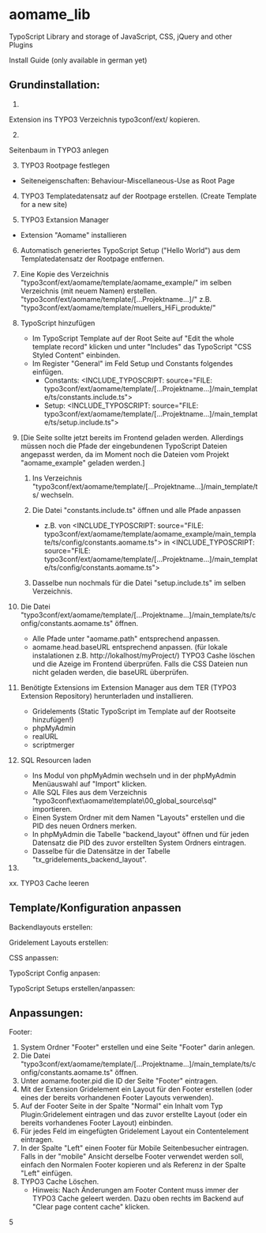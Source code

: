 aomame_lib
==========

TypoScript Library and storage of JavaScript, CSS, jQuery and other Plugins


Install Guide (only available in german yet)


Grundinstallation:
------------------
1.
Extension ins TYPO3 Verzeichnis typo3conf/ext/ kopieren.

2.
Seitenbaum in TYPO3 anlegen

3. TYPO3 Rootpage festlegen
  - Seiteneigenschaften: Behaviour-Miscellaneous-Use as Root Page

4. TYPO3 Templatedatensatz auf der Rootpage erstellen. (Create Template for a new site)

5. TYPO3 Extansion Manager
 - Extension "Aomame" installieren

6. Automatisch generiertes TypoScript Setup ("Hello World") aus dem Templatedatensatz der Rootpage entfernen.

7. Eine Kopie des Verzeichnis "typo3conf/ext/aomame/template/aomame_example/" im selben Verzeichnis (mit neuem Namen) erstellen. 
	"typo3conf/ext/aomame/template/[...Projektname...]/"
	z.B. "typo3conf/ext/aomame/template/muellers_HiFi_produkte/"

8. TypoScript hinzufügen
	- Im TypoScript Template auf der Root Seite auf "Edit the whole template record" klicken und unter "Includes" das TypoScript "CSS Styled Content" einbinden.
	- Im Register "General" im Feld Setup und Constants folgendes einfügen.
		- Constants: 
			<INCLUDE_TYPOSCRIPT: source="FILE: typo3conf/ext/aomame/template/[...Projektname...]/main_template/ts/constants.include.ts">
		- Setup: 
			<INCLUDE_TYPOSCRIPT: source="FILE: typo3conf/ext/aomame/template/[...Projektname...]/main_template/ts/setup.include.ts">


9. [Die Seite sollte jetzt bereits im Frontend geladen werden. Allerdings müssen noch die Pfade der eingebundenen TypoScript Dateien angepasst werden, da im Moment noch die Dateien vom Projekt "aomame_example" geladen werden.]
	1. Ins Verzeichnis "typo3conf/ext/aomame/template/[...Projektname...]/main_template/ts/ wechseln.
	2. Die Datei "constants.include.ts" öffnen und alle Pfade anpassen
		- z.B. von <INCLUDE_TYPOSCRIPT: source="FILE: typo3conf/ext/aomame/template/aomame_example/main_template/ts/config/constants.aomame.ts">
			in
			   <INCLUDE_TYPOSCRIPT: source="FILE: typo3conf/ext/aomame/template/[...Projektname...]/main_template/ts/config/constants.aomame.ts">

	3. Dasselbe nun nochmals für die Datei "setup.include.ts" im selben Verzeichnis.

10. Die Datei "typo3conf/ext/aomame/template/[...Projektname...]/main_template/ts/config/constants.aomame.ts" öffnen.
	- Alle Pfade unter "aomame.path" entsprechend anpassen.
	- aomame.head.baseURL entsprechend anpassen.
		(für lokale instalationen z.B. http://lokalhost/myProject/)
		TYPO3 Cashe löschen und die Azeige im Frontend überprüfen. Falls die CSS Dateien nun nicht geladen werden, die baseURL überprüfen.


11. Benötigte Extensions im Extension Manager aus dem TER (TYPO3 Extension Repository) herunterladen und installieren.
	- Gridelements  (Static TypoScript im Template auf der Rootseite hinzufügen!)
	- phpMyAdmin
	- realURL
	- scriptmerger


12. SQL Resourcen laden
	- Ins Modul von phpMyAdmin wechseln und in der phpMyAdmin Menüauswahl auf "Import" klicken.
	- Alle SQL Files aus dem Verzeichnis "typo3conf\ext\aomame\template\00_global_source\sql" importieren.
	- Einen System Ordner mit dem Namen "Layouts" erstellen und die PID des neuen Ordners merken.
	- In phpMyAdmin die Tabelle "backend_layout" öffnen und für jeden Datensatz die PID des zuvor erstellten System Ordners eintragen.
	- Dasselbe für die Datensätze in der Tabelle "tx_gridelements_backend_layout".


13. 

xx. TYPO3 Cache leeren




Template/Konfiguration anpassen
--------------------------------

Backendlayouts erstellen:

Gridelement Layouts erstellen:

CSS anpassen:

TypoScript Config anpasen:

TypoScript Setups erstellen/anpassen:




Anpassungen:
---------------

Footer:

1. System Ordner "Footer" erstellen und eine Seite "Footer" darin anlegen.
2. Die Datei "typo3conf/ext/aomame/template/[...Projektname...]/main_template/ts/config/constants.aomame.ts" öffnen.
3. Unter aomame.footer.pid die ID der Seite "Footer" eintragen.
4. Mit der Extension Gridelement ein Layout für den Footer erstellen (oder eines der bereits vorhandenen Footer Layouts verwenden).
5. Auf der Footer Seite in der Spalte "Normal" ein Inhalt vom Typ Plugin:Gridelement eintragen und das zuvor erstellte Layout (oder ein bereits vorhandenes Footer Layout) einbinden.
6. Für jedes Feld im eingefügten Gridelement Layout ein Contentelement eintragen.
7. In der Spalte "Left" einen Footer für Mobile Seitenbesucher eintragen. Falls in der "mobile" Ansicht derselbe Footer verwendet werden soll, einfach den Normalen Footer kopieren und als Referenz in der Spalte "Left" einfügen.
8. TYPO3 Cache Löschen.
	- Hinweis: Nach Änderungen am Footer Content muss immer der TYPO3 Cache geleert werden. Dazu oben rechts im Backend auf "Clear page content cache" klicken.


5 
